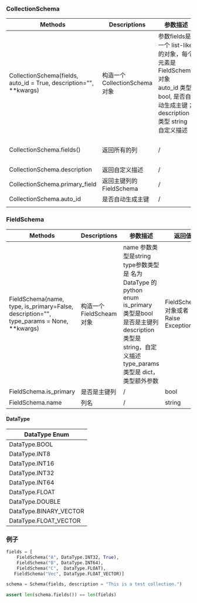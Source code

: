 ### CollectionSchema

| Methods              | Descriptions                           | 参数描述 | 返回值 |
| -------------------- | -------------------------------------- | -------------------- | -------------------- |
| CollectionSchema(fields, auto_id = True, description="", **kwargs) | 构造一个CollectionSchema对象 | 参数fields是一个 list-like的对象，每个元素是FieldSchema对象<br />auto_id 类型 bool, 是否自动生成主键；<br />description 类型 string 自定义描述 | CollectionSchema对象或者Raise Exception |
| CollectionSchema.fields() | 返回所有的列 | /                                                            | list，每个元素是一个 FieldSchema 对象 |
| CollectionSchema.description | 返回自定义描述 | /                                                            | string, 自定义描述                    |
| CollectionSchema.primary_field | 返回主键列的FieldSchema | /                                                            | FieldSchema对象                       |
| CollectionSchema.auto_id | 是否自动生成主键 | /                                                            | bool                                  |
|  |  |                                                              |                                       |



### FieldSchema



| Methods                                                      | Descriptions            | 参数描述                                                     | 返回值                             |
| ------------------------------------------------------------ | ----------------------- | ------------------------------------------------------------ | ---------------------------------- |
| FieldSchema(name, type,  is_primary=False, description="", type_params = None, **kwargs) | 构造一个FieldScheam对象 | name 参数类型是string<br />type参数类型是 名为 DataType 的 python enum<br />is_primary 类型是bool 是否是主键列<br />description 类型是 string，自定义描述<br />type_params 类型是 dict，类型额外参数 | FieldScheam对象或者Raise Exception |
| FieldSchema.is_primary                                       | 是否是主键列            | /                                                            | bool                               |
| FieldSchema.name                                             | 列名                    | /                                                            | string                             |



#### DataType


| DataType Enum  |
| ----------------------- |
| DataType.BOOL |
| DataType.INT8 |
| DataType.INT16 |
| DataType.INT32 |
| DataType.INT64 |
| DataType.FLOAT |
| DataType.DOUBLE |
| DataType.BINARY_VECTOR |
| DataType.FLOAT_VECTOR |



### 例子



```python
fields = [
    FieldSchema("A", DataType.INT32, True),
    FieldSchema("B", DataType.INT64),
    FieldSchema("C",  DataType.FLOAT),
   FieldSchema("Vec", DataType.FLOAT_VECTOR)]

schema = Schema(fields, description = "This is a test collection.")

assert len(schema.fields()) == len(fields)
```
